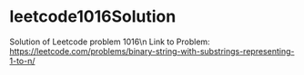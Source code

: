 # leetcode1016Solution
Solution of Leetcode problem 1016\n
Link to Problem: https://leetcode.com/problems/binary-string-with-substrings-representing-1-to-n/
